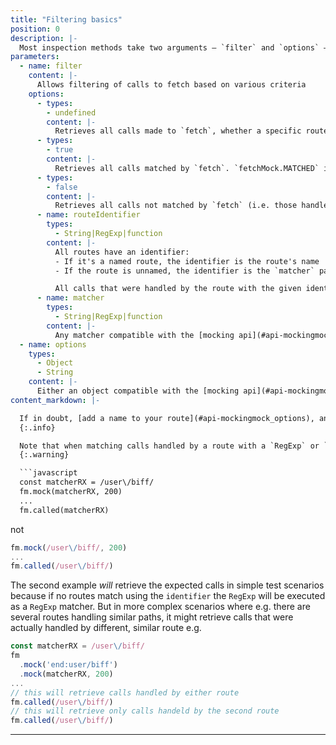```yaml
---
title: "Filtering basics"
position: 0
description: |-
  Most inspection methods take two arguments — `filter` and `options` — which allow groups of fetch calls to be extracted and inspected.
parameters:
  - name: filter
    content: |-
      Allows filtering of calls to fetch based on various criteria
    options:
      - types:
        - undefined
        content: |-
          Retrieves all calls made to `fetch`, whether a specific route matched them or not
      - types:
        - true
        content: |-
          Retrieves all calls matched by `fetch`. `fetchMock.MATCHED` is an alias for `true` and may be used to make tests more readable
      - types:
        - false
        content: |-
          Retrieves all calls not matched by `fetch` (i.e. those handled by `catch()` or `spy()`. `fetchMock.UNMATCHED` is an alias for `false` and may be used to make tests more readable
      - name: routeIdentifier
        types:
          - String|RegExp|function
        content: |-
          All routes have an identifier:
          - If it's a named route, the identifier is the route's name
          - If the route is unnamed, the identifier is the `matcher` passed in to `.mock()`

          All calls that were handled by the route with the given identifier will be retrieved
      - name: matcher
        types:
          - String|RegExp|function
        content: |-
          Any matcher compatible with the [mocking api](#api-mockingmock_matcher)] can be passed in to filter the calls arbitrarily
  - name: options
    types:
      - Object
      - String
    content: |-
      Either an object compatible with the [mocking api](#api-mockingmock_options) or a string specifying a http `method` to filter by. This will be used to filter the list of calls further
content_markdown: |-

  If in doubt, [add a name to your route](#api-mockingmock_options), and pass in that name to retrieve exactly the calls you want.
  {:.info}

  Note that when matching calls handled by a route with a `RegExp` or `function` matcher, use the exact `RegExp`|`function` you used in your mock, e.g.
  {:.warning}

  ```javascript
  const matcherRX = /user\/biff/
  fm.mock(matcherRX, 200)
  ...
  fm.called(matcherRX)
  ```

  not

  ```javascript
  fm.mock(/user\/biff/, 200)
  ...
  fm.called(/user\/biff/)
  ```

  The second example _will_ retrieve the expected calls in simple test scenarios because if no routes match using the `identifier` the `RegExp` will be executed as a `RegExp` matcher. But in more complex scenarios where e.g. there are several routes handling similar paths, it might retrieve calls that were actually handled by different, similar route e.g.

  ```javascript
  const matcherRX = /user\/biff/
  fm
    .mock('end:user/biff')
    .mock(matcherRX, 200)
  ...
  // this will retrieve calls handled by either route
  fm.called(/user\/biff/)
  // this will retrieve only calls handeld by the second route
  fm.called(/user\/biff/)
  ```
---
```

